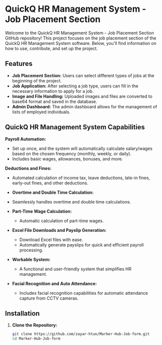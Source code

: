 # QuickQ HR Management System - Job Placement Section

Welcome to the QuickQ HR Management System - Job Placement Section GitHub repository! This project focuses on the job placement section of the QuickQ HR Management System software. Below, you'll find information on how to use, contribute, and set up the project.

## Features

- **Job Placement Section:** Users can select different types of jobs at the beginning of the project.
- **Job Application:** After selecting a job type, users can fill in the necessary information to apply for a job.
- **Image and File Handling:** Uploaded images and files are converted to base64 format and saved in the database.
- **Admin Dashboard:** The admin dashboard allows for the management of lists of employed individuals.

## QuickQ HR Management System Capabilities

**Payroll Automation:**
- Set up once, and the system will automatically calculate salary/wages based on the chosen frequency (monthly, weekly, or daily).
- Includes basic wages, allowances, bonuses, and more.

**Deductions and Fines:**
  - Automated calculation of income tax, leave deductions, late-in fines, early-out fines, and other deductions.

- **Overtime and Double Time Calculation:**
- Seamlessly handles overtime and double time calculations.

- **Part-Time Wage Calculation:**
  - Automatic calculation of part-time wages.

- **Excel File Downloads and Payslip Generation:**
  - Download Excel files with ease.
  - Automatically generate payslips for quick and efficient payroll processing.

- **Workable System:**
  - A functional and user-friendly system that simplifies HR management.

- **Facial Recognition and Auto Attendance:**
  - Includes facial recognition capabilities for automatic attendance capture from CCTV cameras.


## Installation

1. **Clone the Repository:**
   ```bash
   git clone https://github.com/zayar-htun/Marker-Hub-Job-form.git
   cd Marker-Hub-Job-form
